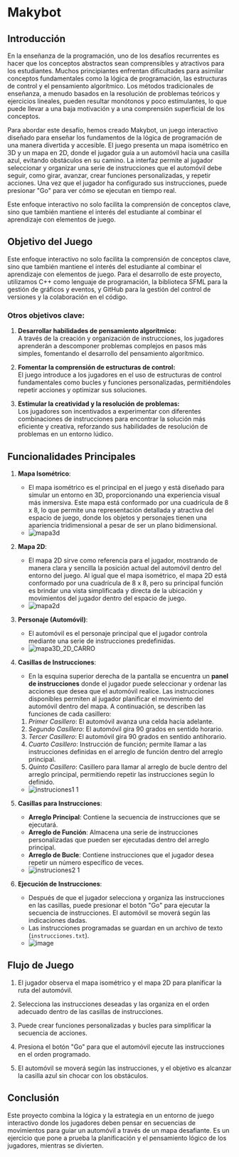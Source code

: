 # Makybot
## Introducción

En la enseñanza de la programación, uno de los desafíos recurrentes es hacer que los conceptos abstractos sean comprensibles y atractivos para los estudiantes. Muchos principiantes enfrentan dificultades para asimilar conceptos fundamentales como la lógica de programación, las estructuras de control y el pensamiento algorítmico. Los métodos tradicionales de enseñanza, a menudo basados en la resolución de problemas teóricos y ejercicios lineales, pueden resultar monótonos y poco estimulantes, lo que puede llevar a una baja motivación y a una comprensión superficial de los conceptos.

Para abordar este desafío, hemos creado Makybot, un juego interactivo diseñado para enseñar los fundamentos de la lógica de programación de una manera divertida y accesible. El juego presenta un mapa isométrico en 3D y un mapa en 2D, donde el jugador guía a un automóvil hacia una casilla azul, evitando obstáculos en su camino. La interfaz permite al jugador seleccionar y organizar una serie de instrucciones que el automóvil debe seguir, como girar, avanzar, crear funciones personalizadas, y repetir acciones. Una vez que el jugador ha configurado sus instrucciones, puede presionar "Go" para ver cómo se ejecutan en tiempo real.

Este enfoque interactivo no solo facilita la comprensión de conceptos clave, sino que también mantiene el interés del estudiante al combinar el aprendizaje con elementos de juego.

## Objetivo del Juego

Este enfoque interactivo no solo facilita la comprensión de conceptos clave, sino que también mantiene el interés del estudiante al combinar el aprendizaje con elementos de juego. Para el desarrollo de este proyecto, utilizamos C++ como lenguaje de programación, la biblioteca SFML para la gestión de gráficos y eventos, y GitHub para la gestión del control de versiones y la colaboración en el código.


### Otros objetivos clave:

1. **Desarrollar habilidades de pensamiento algorítmico:**  
   A través de la creación y organización de instrucciones, los jugadores aprenderán a descomponer problemas complejos en pasos más simples, fomentando el desarrollo del pensamiento algorítmico.

2. **Fomentar la comprensión de estructuras de control:**  
   El juego introduce a los jugadores en el uso de estructuras de control fundamentales como bucles y funciones personalizadas, permitiéndoles repetir acciones y optimizar sus soluciones.

3. **Estimular la creatividad y la resolución de problemas:**  
   Los jugadores son incentivados a experimentar con diferentes combinaciones de instrucciones para encontrar la solución más eficiente y creativa, reforzando sus habilidades de resolución de problemas en un entorno lúdico.


## Funcionalidades Principales

1. **Mapa Isométrico**:
   - El mapa isométrico es el principal en el juego y está diseñado para simular un entorno en 3D, proporcionando una experiencia visual más inmersiva. Este mapa está conformado por una cuadrícula de 8 x 8, lo que permite una representación detallada y atractiva del espacio de juego, donde los objetos y personajes tienen una apariencia tridimensional a pesar de ser un plano bidimensional.
   - ![mapa3d](https://github.com/user-attachments/assets/ecece153-816b-4ae7-8962-8dd609669b7d)

2. **Mapa 2D**:
   - El mapa 2D sirve como referencia para el jugador, mostrando de manera clara y sencilla la posición actual del automóvil dentro del entorno del juego. Al igual que el mapa isométrico, el mapa 2D está conformado por una cuadrícula de 8 x 8, pero su principal función es brindar una vista simplificada y directa de la ubicación y movimientos del jugador dentro del espacio de juego.
   - ![mapa2d](https://github.com/user-attachments/assets/b6fe8e55-05be-4be3-9c01-6fce336bc479)

3. **Personaje (Automóvil)**:
   - El automóvil es el personaje principal que el jugador controla mediante una serie de instrucciones predefinidas.
   - ![mapa3D_2D_CARRO](https://github.com/user-attachments/assets/3e681e5b-b33e-4158-b8e5-f71fefff8a55)

4. **Casillas de Instrucciones**:
   - En la esquina superior derecha de la pantalla se encuentra un **panel de instrucciones** donde el jugador puede seleccionar y ordenar las acciones que desea que el automóvil realice. Las instrucciones disponibles permiten al jugador planificar el movimiento del automóvil dentro del mapa. A continuación, se describen las funciones de cada casillero:

   1. *Primer Casillero*: El automóvil avanza una celda hacia adelante.
   2. *Segundo Casillero*: El automóvil gira 90 grados en sentido horario.
   3. *Tercer Casillero*: El automóvil gira 90 grados en sentido antihorario.
   4. *Cuarto Casillero*: Instrucción de función; permite llamar a las instrucciones definidas en el arreglo de función dentro del arreglo principal.
   5. *Quinto Casillero*: Casillero para llamar al arreglo de bucle dentro del arreglo principal, permitiendo repetir las instrucciones según lo definido.

   - ![instruciones1 1](https://github.com/user-attachments/assets/042bd362-4083-4e67-8099-6b6c49ffef4a)

5. **Casillas para Instrucciones**:
   - **Arreglo Principal**: Contiene la secuencia de instrucciones que se ejecutará.
   - **Arreglo de Función**: Almacena una serie de instrucciones personalizadas que pueden ser ejecutadas dentro del arreglo principal.
   - **Arreglo de Bucle**: Contiene instrucciones que el jugador desea repetir un número específico de veces.
   - ![instruciones2 1](https://github.com/user-attachments/assets/8c8ff883-1094-48a1-a4a3-dd63e59c7f14)

6. **Ejecución de Instrucciones**:
   - Después de que el jugador selecciona y organiza las instrucciones en las casillas, puede presionar el botón "Go" para ejecutar la secuencia de instrucciones. El automóvil se moverá según las indicaciones dadas.
   - Las instrucciones programadas se guardan en un archivo de texto (`instrucciones.txt`).
   -  ![image](https://github.com/user-attachments/assets/72cf7cad-41ff-4232-8cf6-ec301ae1a6c0)


## Flujo de Juego

1. El jugador observa el mapa isométrico y el mapa 2D para planificar la ruta del automóvil.

2. Selecciona las instrucciones deseadas y las organiza en el orden adecuado dentro de las casillas de instrucciones.

3. Puede crear funciones personalizadas y bucles para simplificar la secuencia de acciones.

4. Presiona el botón "Go" para que el automóvil ejecute las instrucciones en el orden programado.

5. El automóvil se moverá según las instrucciones, y el objetivo es alcanzar la casilla azul sin chocar con los obstáculos.

## Conclusión

Este proyecto combina la lógica y la estrategia en un entorno de juego interactivo donde los jugadores deben pensar en secuencias de movimientos para guiar un automóvil a través de un mapa desafiante. Es un ejercicio que pone a prueba la planificación y el pensamiento lógico de los jugadores, mientras se divierten.
